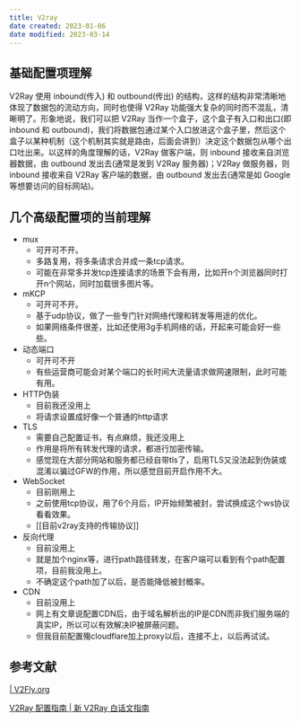```yaml
---
title: V2ray
date created: 2023-01-06
date modified: 2023-03-14
---
```


## 基础配置项理解

V2Ray 使用 inbound(传入) 和 outbound(传出) 的结构，这样的结构非常清晰地体现了数据包的流动方向，同时也使得 V2Ray 功能强大复杂的同时而不混乱，清晰明了。形象地说，我们可以把 V2Ray 当作一个盒子，这个盒子有入口和出口(即 inbound 和 outbound)，我们将数据包通过某个入口放进这个盒子里，然后这个盒子以某种机制（这个机制其实就是路由，后面会讲到）决定这个数据包从哪个出口吐出来。以这样的角度理解的话，V2Ray 做客户端，则 inbound 接收来自浏览器数据，由 outbound 发出去(通常是发到 V2Ray 服务器)；V2Ray 做服务器，则 inbound 接收来自 V2Ray 客户端的数据，由 outbound 发出去(通常是如 Google 等想要访问的目标网站)。

## 几个高级配置项的当前理解

- mux
	- 可开可不开。
	- 多路复用，将多条请求合并成一条tcp请求。
	- 可能在非常多并发tcp连接请求的场景下会有用，比如开n个浏览器同时打开n个网站，同时加载很多图片等。
- mKCP
	- 可开可不开。
	- 基于udp协议，做了一些专门针对网络代理和转发等用途的优化。
	- 如果网络条件很差，比如还使用3g手机网络的话，开起来可能会好一些些。
- 动态端口
	- 可开可不开
	- 有些运营商可能会对某个端口的长时间大流量请求做网速限制，此时可能有用。
- HTTP伪装
	- 目前我还没用上
	- 将请求设置成好像一个普通的http请求
- TLS
	- 需要自己配置证书，有点麻烦，我还没用上
	- 作用是将所有转发代理的请求，都进行加密传输。
	- 感觉现在大部分网站和服务都已经自带tls了，启用TLS又没法起到伪装或混淆以骗过GFW的作用，所以感觉目前开启作用不大。
- WebSocket
	- 目前刚用上
	- 之前使用tcp协议，用了6个月后，IP开始频繁被封，尝试换成这个ws协议看看效果。
	- [[目前v2ray支持的传输协议]]
- 反向代理
	- 目前没用上
	- 就是加个nginx等，进行path路径转发，在客户端可以看到有个path配置项，目前我没用上。
	- 不确定这个path加了以后，是否能降低被封概率。
- CDN
	- 目前没用上
	- 网上有文章说配置CDN后，由于域名解析出的IP是CDN而非我们服务端的真实IP，所以可以有效解决IP被屏蔽问题。
	- 但我目前配置殤cloudflare加上proxy以后，连接不上，以后再试试。

## 参考文献

[| V2Fly.org](https://www.v2fly.org/)

[V2Ray 配置指南 | 新 V2Ray 白话文指南](https://guide.v2fly.org/)
